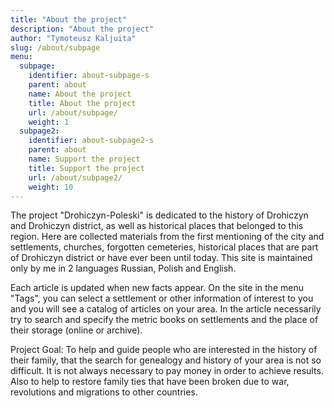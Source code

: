 ```yaml
---
title: "About the project"
description: "About the project"
author: "Tymoteusz Kaljuita"
slug: /about/subpage
menu:
  subpage:
    identifier: about-subpage-s
    parent: about
    name: About the project
    title: About the project
    url: /about/subpage/
    weight: 1
  subpage2:
    identifier: about-subpage2-s
    parent: about
    name: Support the project
    title: Support the project
    url: /about/subpage2/
    weight: 10
---
```


The project "Drohiczyn-Poleski" is dedicated to the history of Drohiczyn and Drohiczyn district, as well as historical places that belonged to this region.
Here are collected materials from the first mentioning of the city and settlements, churches, forgotten cemeteries, historical places that are part of Drohiczyn district or have ever been until today.
This site is maintained only by me in 2 languages Russian, Polish and English.

Each article is updated when new facts appear. On the site in the menu "Tags", you can select a settlement or other information of interest to you and you will see a catalog of articles on your area.
In the article necessarily try to search and specify the metric books on settlements and the place of their storage (online or archive).

Project Goal: To help and guide people who are interested in the history of their family, that the search for genealogy and history of your area is not so difficult. It is not always necessary to pay money in order to achieve results.
Also to help to restore family ties that have been broken due to war, revolutions and migrations to other countries.


